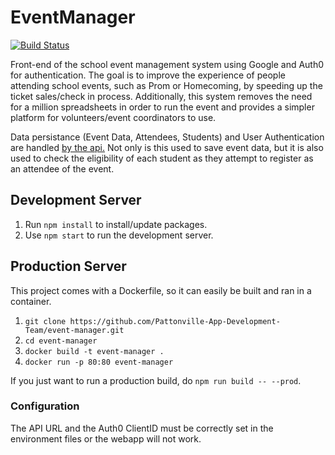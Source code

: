 # EventManager
[![Build Status](https://travis-ci.org/Pattonville-App-Development-Team/event-manager.svg?branch=master)](https://travis-ci.org/Pattonville-App-Development-Team/event-manager)

Front-end of the school event management system using Google and Auth0 for authentication. The goal is to improve the experience of people attending school events, such as Prom or Homecoming, by speeding up the ticket sales/check in process. Additionally, this system removes the need for a million spreadsheets in order to run the event and provides a simpler platform for volunteers/event coordinators to use.

Data persistance (Event Data, Attendees, Students) and User Authentication are handled [by the api.](http://github.com/Pattonville-App-Development-Team/event-manager-api "Event Manager Api") Not only is this used to save event data, but it is also used to check the eligibility of each student as they attempt to register as an attendee of the event.

## Development Server

1. Run `npm install` to install/update packages.
2. Use `npm start` to run the development server.

## Production Server

This project comes with a Dockerfile, so it can easily be built and ran in a container.
1. `git clone https://github.com/Pattonville-App-Development-Team/event-manager.git`
2. `cd event-manager`
3. `docker build -t event-manager .`
4. `docker run -p 80:80 event-manager`

If you just want to run a production build, do `npm run build -- --prod`.

### Configuration

The API URL and the Auth0 ClientID must be correctly set in the environment files or the webapp will not work.
